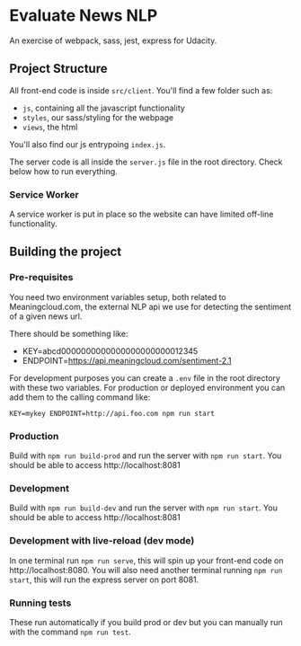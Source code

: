 # Evaluate News NLP

An exercise of webpack, sass, jest, express for Udacity.

## Project Structure

All front-end code is inside `src/client`. You'll find a few folder such as:
- `js`, containing all the javascript functionality
- `styles`, our sass/styling for the webpage
- `views`, the html

You'll also find our js entrypoing `index.js`.

The server code is all inside the `server.js` file in the root directory. Check below how to run everything.

### Service Worker

A service worker is put in place so the website can have limited off-line functionality.

## Building the project

### Pre-requisites

You need two environment variables setup, both related to Meaningcloud.com, the external NLP api we use for detecting the sentiment of a given news url.

There should be something like:

- KEY=abcd0000000000000000000000012345
- ENDPOINT=https://api.meaningcloud.com/sentiment-2.1

For development purposes you can create a `.env` file in the root directory with these two variables. For production or deployed environment you can add them to the calling command like:

```
KEY=mykey ENDPOINT=http://api.foo.com npm run start
```

### Production

Build with `npm run build-prod` and run the server with `npm run start`. You should be able to access http://localhost:8081

### Development

Build with `npm run build-dev` and run the server with `npm run start`. You should be able to access http://localhost:8081

### Development with live-reload (dev mode)

In one terminal run `npm run serve`, this will spin up your front-end code on http://localhost:8080. You will also need another terminal running `npm run start`, this will run the express server on port 8081.

### Running tests

These run automatically if you build prod or dev but you can manually run with the command `npm run test`.
